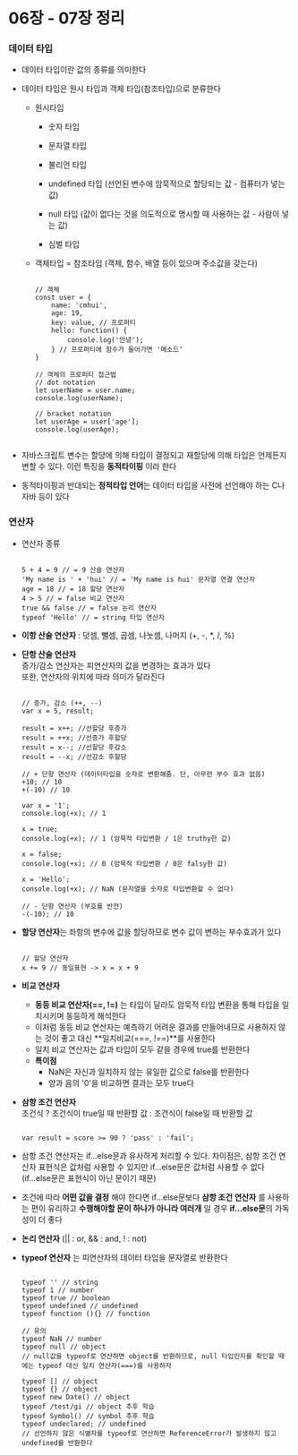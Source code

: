 # 06장 - 07장 정리

### 데이터 타입

-   데이터 타입이란 값의 종류를 의미한다
    
-   데이터 타입은 원시 타입과 객체 타입(참조타입)으로 분류한다
    
    -   원시타입
        
        -   숫자 타입
            
        -   문자열 타입
            
        -   불리언 타입
            
        -   undefined 타입 (선언된 변수에 암묵적으로 할당되는 값 - 컴퓨터가 넣는 값)
            
        -   null 타입 (값이 없다는 것을 의도적으로 명시할 때 사용하는 값 - 사람이 넣는 값)
            
        -   심벌 타입
        
    -   객체타입 = 참조타입 (객체, 함수, 배열 등이 있으며 주소값을 갖는다)
        
        ```
        
        // 객체
        const user = {
            name: 'cmhui',
            age: 19,
            key: value, // 프로퍼티
            hello: function() {
                console.log('안녕');
            } // 프로퍼티에 함수가 들어가면 '메소드'
        }
        
        // 객체의 프로퍼티 접근법
        // dot notation
        let userName = user.name;
        console.log(userName);
        
        // bracket notation
        let userAge = user['age'];
        console.log(userAge);
        
        
        ```
        
-   자바스크립트 변수는 할당에 의해 타입이 결정되고 재할당에 의해 타입은 언제든지 변할 수 있다. 이런 특징을 **동적타이핑** 이라 한다
    
-   동적타이핑과 반대되는 **정적타입 언어**는 데이터 타입을 사전에 선언해야 하는 C나 자바 등이 있다
    

### 연산자

-   연산자 종류
    
    ```
    
    5 + 4 = 9 // = 9 산술 연산자
    'My name is ' + 'hui' // = 'My name is hui' 문자열 연결 연산자
    age = 18 // = 18 할당 연산자
    4 > 5 // = false 비교 연산자
    true && false // = false 논리 연산자
    typeof 'Hello' // = string 타입 연산자
    
    ```
    
-   **이항 산술 연산자** : 덧셈, 뺄셈, 곱셈, 나눗셈, 나머지 (+, -, \*, /, %)
    
-   **단항 산술 연산자**  
    증가/감소 연산자는 피연산자의 값을 변경하는 효과가 있다  
    또한, 연산자의 위치에 따라 의미가 달라진다
    
      ```

      // 증가, 감소 (++, --)
      var x = 5, result;
    
      result = x++; //선할당 후증가
      result = ++x; //선증가 후할당
      result = x--; //선할당 후감소
      result = --x; //선감소 후할당
    
      // + 단항 연산자 (데이터타입을 숫자로 변환해줌. 단, 아무런 부수 효과 없음)
      +10; // 10
      +(-10) // 10
    
      var x = '1';
      console.log(+x); // 1
    
      x = true;
      console.log(+x); // 1 (암묵적 타입변환 / 1은 truthy한 값)
    
      x = false;
      console.log(+x); // 0 (암묵적 타입변환 / 0은 falsy한 값)
    
      x = 'Hello';
      console.log(+x); // NaN (문자열을 숫자로 타입변환할 수 없다)
    
      // - 단항 연산자 (부호를 반전)
      -(-10); // 10

      ```
      
    
-   **할당 연산자**는 좌항의 변수에 값을 할당하므로 변수 값이 변하는 부수효과가 있다
    
    ```
    
    // 할당 연산자
    x += 9 // 동일표현 -> x = x + 9
    
    ```
    
-   **비교 연산자**
    
    -   **동등 비교 연산자(==, !=)** 는 타입이 달라도 암묵적 타입 변환을 통해 타입을 일치시키며 동등하게 해석한다
    -   이처럼 동등 비교 연산자는 예측하기 어려운 결과를 만들어내므로 사용하지 않는 것이 좋고 대신 **일치비교(===, !==)**를 사용한다
    -   일치 비교 연산자는 값과 타입이 모두 같을 경우에 true를 반환한다
    -   **특이점**
        -   NaN은 자신과 일치하지 않는 유일한 값으로 false를 반환한다
        -   양과 음의 '0'을 비교하면 결과는 모두 true다

-   **삼항 조건 연산자**  
    조건식 ? 조건식이 true일 때 반환할 값 : 조건식이 false일 때 반환할 값
    
    ```
    
    var result = score >= 90 ? 'pass' : 'fail';
    
    ```
    
-   삼항 조건 연산자는 if...else문과 유사하게 처리할 수 있다. 차이점은, 삼항 조건 연산자 표현식은 값처럼 사용할 수 있지만 if...else문은 값처럼 사용할 수 없다 (if...else문은 표현식이 아닌 문이기 때문)
    
-   조건에 따라 **어떤 값을 결정** 해야 한다면 if...else문보다 **삼항 조건 연산자** 를 사용하는 편이 유리하고 **수행해야할 문이 하나가 아니라 여러개** 일 경우 **if...else문**의 가독성이 더 좋다
    
-   **논리 연산자** (|| : or, && : and, ! : not)
    
-   **typeof 연산자** 는 피연산자의 데이터 타입을 문자열로 반환한다
    
      ```
      
      typeof '' // string
      typeof 1 // number
      typeof true // boolean
      typeof undefined // undefined
      typeof function (){} // function
    
      // 유의
      typeof NaN // number  
      typeof null // object  
      // null값을 typeof로 연산하면 object를 반환하므로, null 타입인지를 확인할 때에는 typeof 대신 일치 연산자(===)를 사용하자
    
      typeof [] // object   
      typeof {} // object    
      typeof new Date() // object  
      typeof /test/gi // object 추후 학습  
      typeof Symbol() // symbol 추후 학습  
      typeof undeclared; // undefined  
      // 선언하지 않은 식별자를 typeof로 연산하면 ReferenceError가 발생하지 않고 undefined를 반환한다

      ```